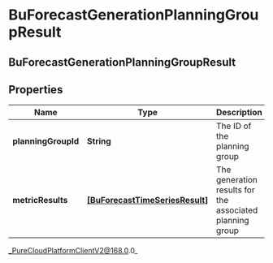 # BuForecastGenerationPlanningGroupResult

## BuForecastGenerationPlanningGroupResult

## Properties

|Name | Type | Description | Notes|
|------------ | ------------- | ------------- | -------------|
| **planningGroupId** | **String** | The ID of the planning group | [optional] |
| **metricResults** | [**[BuForecastTimeSeriesResult]**]([BuForecastTimeSeriesResult]) | The generation results for the associated planning group | [optional] |



_PureCloudPlatformClientV2@168.0.0_
